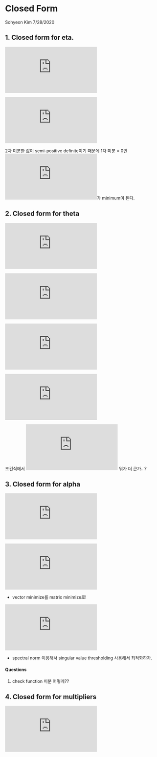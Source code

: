 Closed Form
================
Sohyeon Kim
7/28/2020



## 1\. Closed form for eta.

  
![\\begin{aligned}\\frac{\\partial
Q}{\\partial\\boldsymbol{\\eta}^{(g)T}}&=-\\sum\_{\\ell}^b
\\boldsymbol{V}^{(\\ell)T}\\boldsymbol{u}^{(\\ell)}-\\delta\\sum\_{\\ell=1}^bV^{(\\ell)T}(\\boldsymbol{Y}-\\boldsymbol{X}\\boldsymbol{\\alpha}-\\boldsymbol{e}^{(\\ell)})+\\delta\\sum\_{\\ell}^b\\boldsymbol{V}^{(\\ell)T}\\boldsymbol{V}^{(\\ell)}\\boldsymbol{\\eta^{(g)}}-\\boldsymbol{w}+\\delta\\boldsymbol{\\eta}^{(g)}-\\delta\\boldsymbol{\\theta}\\\\&=0\\\\\\hat{\\boldsymbol{\\eta}}^{(g)}&=\\frac{1}{\\delta}(\\sum\_{\\ell}^b\\boldsymbol{V}^{(\\ell)T}\\boldsymbol{V}^{(\\ell)}+\\boldsymbol{I})^{-1}(\\boldsymbol{w}+\\delta\\boldsymbol{\\theta}+\\sum\_{\\ell}^b\\boldsymbol{V}^{(\\ell)T}\\boldsymbol{u}+\\delta\\sum\_{\\ell}^b\\boldsymbol{V}^{(\\ell)T}(\\boldsymbol{Y}-\\boldsymbol{X}\\boldsymbol{\\alpha}-\\boldsymbol{e}))\\end{aligned}](https://latex.codecogs.com/png.latex?%5Cbegin%7Baligned%7D%5Cfrac%7B%5Cpartial%20Q%7D%7B%5Cpartial%5Cboldsymbol%7B%5Ceta%7D%5E%7B%28g%29T%7D%7D%26%3D-%5Csum_%7B%5Cell%7D%5Eb%20%5Cboldsymbol%7BV%7D%5E%7B%28%5Cell%29T%7D%5Cboldsymbol%7Bu%7D%5E%7B%28%5Cell%29%7D-%5Cdelta%5Csum_%7B%5Cell%3D1%7D%5EbV%5E%7B%28%5Cell%29T%7D%28%5Cboldsymbol%7BY%7D-%5Cboldsymbol%7BX%7D%5Cboldsymbol%7B%5Calpha%7D-%5Cboldsymbol%7Be%7D%5E%7B%28%5Cell%29%7D%29%2B%5Cdelta%5Csum_%7B%5Cell%7D%5Eb%5Cboldsymbol%7BV%7D%5E%7B%28%5Cell%29T%7D%5Cboldsymbol%7BV%7D%5E%7B%28%5Cell%29%7D%5Cboldsymbol%7B%5Ceta%5E%7B%28g%29%7D%7D-%5Cboldsymbol%7Bw%7D%2B%5Cdelta%5Cboldsymbol%7B%5Ceta%7D%5E%7B%28g%29%7D-%5Cdelta%5Cboldsymbol%7B%5Ctheta%7D%5C%5C%26%3D0%5C%5C%5Chat%7B%5Cboldsymbol%7B%5Ceta%7D%7D%5E%7B%28g%29%7D%26%3D%5Cfrac%7B1%7D%7B%5Cdelta%7D%28%5Csum_%7B%5Cell%7D%5Eb%5Cboldsymbol%7BV%7D%5E%7B%28%5Cell%29T%7D%5Cboldsymbol%7BV%7D%5E%7B%28%5Cell%29%7D%2B%5Cboldsymbol%7BI%7D%29%5E%7B-1%7D%28%5Cboldsymbol%7Bw%7D%2B%5Cdelta%5Cboldsymbol%7B%5Ctheta%7D%2B%5Csum_%7B%5Cell%7D%5Eb%5Cboldsymbol%7BV%7D%5E%7B%28%5Cell%29T%7D%5Cboldsymbol%7Bu%7D%2B%5Cdelta%5Csum_%7B%5Cell%7D%5Eb%5Cboldsymbol%7BV%7D%5E%7B%28%5Cell%29T%7D%28%5Cboldsymbol%7BY%7D-%5Cboldsymbol%7BX%7D%5Cboldsymbol%7B%5Calpha%7D-%5Cboldsymbol%7Be%7D%29%29%5Cend%7Baligned%7D
"\\begin{aligned}\\frac{\\partial Q}{\\partial\\boldsymbol{\\eta}^{(g)T}}&=-\\sum_{\\ell}^b \\boldsymbol{V}^{(\\ell)T}\\boldsymbol{u}^{(\\ell)}-\\delta\\sum_{\\ell=1}^bV^{(\\ell)T}(\\boldsymbol{Y}-\\boldsymbol{X}\\boldsymbol{\\alpha}-\\boldsymbol{e}^{(\\ell)})+\\delta\\sum_{\\ell}^b\\boldsymbol{V}^{(\\ell)T}\\boldsymbol{V}^{(\\ell)}\\boldsymbol{\\eta^{(g)}}-\\boldsymbol{w}+\\delta\\boldsymbol{\\eta}^{(g)}-\\delta\\boldsymbol{\\theta}\\\\&=0\\\\\\hat{\\boldsymbol{\\eta}}^{(g)}&=\\frac{1}{\\delta}(\\sum_{\\ell}^b\\boldsymbol{V}^{(\\ell)T}\\boldsymbol{V}^{(\\ell)}+\\boldsymbol{I})^{-1}(\\boldsymbol{w}+\\delta\\boldsymbol{\\theta}+\\sum_{\\ell}^b\\boldsymbol{V}^{(\\ell)T}\\boldsymbol{u}+\\delta\\sum_{\\ell}^b\\boldsymbol{V}^{(\\ell)T}(\\boldsymbol{Y}-\\boldsymbol{X}\\boldsymbol{\\alpha}-\\boldsymbol{e}))\\end{aligned}")  

  
![\\frac{\\partial^2
Q}{\\partial\\boldsymbol{\\eta}^2}=\\delta\\sum\_{\\ell}^b\\boldsymbol{V}^{(\\ell)T}\\boldsymbol{V}^{(\\ell)}+\\delta\\boldsymbol{I}\\succeq0](https://latex.codecogs.com/png.latex?%5Cfrac%7B%5Cpartial%5E2%20Q%7D%7B%5Cpartial%5Cboldsymbol%7B%5Ceta%7D%5E2%7D%3D%5Cdelta%5Csum_%7B%5Cell%7D%5Eb%5Cboldsymbol%7BV%7D%5E%7B%28%5Cell%29T%7D%5Cboldsymbol%7BV%7D%5E%7B%28%5Cell%29%7D%2B%5Cdelta%5Cboldsymbol%7BI%7D%5Csucceq0
"\\frac{\\partial^2 Q}{\\partial\\boldsymbol{\\eta}^2}=\\delta\\sum_{\\ell}^b\\boldsymbol{V}^{(\\ell)T}\\boldsymbol{V}^{(\\ell)}+\\delta\\boldsymbol{I}\\succeq0")  

2차 미분한 값이 semi-positive definite이기 때문에 1차 미분 = 0인
![\\boldsymbol{\\eta}](https://latex.codecogs.com/png.latex?%5Cboldsymbol%7B%5Ceta%7D
"\\boldsymbol{\\eta}")가 minimum이 된다.

## 2\. Closed form for theta

  
![\\begin{aligned}\\theta\_j^{(g)^{k+1}}:=\&argmin\_{\\theta^{(g)}}\\sum\_{g=1}^m\\boldsymbol{w}^{(g)^kT}\\theta\_j^{(g)}+
\\frac{\\delta}{2}\\sum\_{g=1}^m||\\theta\_j^{(g)} -
\\eta\_j^{(g)^{k+1}}||\_2^2 +
\\lambda\_2\\sum\_{g=1}^m||\\theta\_j^{(g)}||\_2\\end{aligned}](https://latex.codecogs.com/png.latex?%5Cbegin%7Baligned%7D%5Ctheta_j%5E%7B%28g%29%5E%7Bk%2B1%7D%7D%3A%3D%26argmin_%7B%5Ctheta%5E%7B%28g%29%7D%7D%5Csum_%7Bg%3D1%7D%5Em%5Cboldsymbol%7Bw%7D%5E%7B%28g%29%5EkT%7D%5Ctheta_j%5E%7B%28g%29%7D%2B%20%5Cfrac%7B%5Cdelta%7D%7B2%7D%5Csum_%7Bg%3D1%7D%5Em%7C%7C%5Ctheta_j%5E%7B%28g%29%7D%20-%20%5Ceta_j%5E%7B%28g%29%5E%7Bk%2B1%7D%7D%7C%7C_2%5E2%20%2B%20%5Clambda_2%5Csum_%7Bg%3D1%7D%5Em%7C%7C%5Ctheta_j%5E%7B%28g%29%7D%7C%7C_2%5Cend%7Baligned%7D
"\\begin{aligned}\\theta_j^{(g)^{k+1}}:=&argmin_{\\theta^{(g)}}\\sum_{g=1}^m\\boldsymbol{w}^{(g)^kT}\\theta_j^{(g)}+ \\frac{\\delta}{2}\\sum_{g=1}^m||\\theta_j^{(g)} - \\eta_j^{(g)^{k+1}}||_2^2 + \\lambda_2\\sum_{g=1}^m||\\theta_j^{(g)}||_2\\end{aligned}")  

  
![\\begin{aligned}\\frac{\\partial Q}{\\partial
\\theta\_j^{(g)T}}&=w\_j+\\delta\\theta\_j-\\delta\\eta\_j+\\frac{\\partial
\\lambda\_2||\\theta\_j||\_2}{\\partial\\theta\_j}\\end{aligned}](https://latex.codecogs.com/png.latex?%5Cbegin%7Baligned%7D%5Cfrac%7B%5Cpartial%20Q%7D%7B%5Cpartial%20%5Ctheta_j%5E%7B%28g%29T%7D%7D%26%3Dw_j%2B%5Cdelta%5Ctheta_j-%5Cdelta%5Ceta_j%2B%5Cfrac%7B%5Cpartial%20%5Clambda_2%7C%7C%5Ctheta_j%7C%7C_2%7D%7B%5Cpartial%5Ctheta_j%7D%5Cend%7Baligned%7D
"\\begin{aligned}\\frac{\\partial Q}{\\partial \\theta_j^{(g)T}}&=w_j+\\delta\\theta_j-\\delta\\eta_j+\\frac{\\partial \\lambda_2||\\theta_j||_2}{\\partial\\theta_j}\\end{aligned}")  

  
![\\frac{\\partial||\\theta\_j||\_2}{\\partial\\theta\_j}
=\\begin{cases}\\theta\_j/||\\theta\_j||&\\quad \\text{if } \\theta\_j
\\ne 0\\\\\\{u:||u||\\le 1\\}&\\quad\\text{if }
\\theta\_j=0\\end{cases}](https://latex.codecogs.com/png.latex?%5Cfrac%7B%5Cpartial%7C%7C%5Ctheta_j%7C%7C_2%7D%7B%5Cpartial%5Ctheta_j%7D%20%3D%5Cbegin%7Bcases%7D%5Ctheta_j%2F%7C%7C%5Ctheta_j%7C%7C%26%5Cquad%20%5Ctext%7Bif%20%7D%20%5Ctheta_j%20%5Cne%200%5C%5C%5C%7Bu%3A%7C%7Cu%7C%7C%5Cle%201%5C%7D%26%5Cquad%5Ctext%7Bif%20%7D%20%5Ctheta_j%3D0%5Cend%7Bcases%7D
"\\frac{\\partial||\\theta_j||_2}{\\partial\\theta_j} =\\begin{cases}\\theta_j/||\\theta_j||&\\quad \\text{if } \\theta_j \\ne 0\\\\\\{u:||u||\\le 1\\}&\\quad\\text{if } \\theta_j=0\\end{cases}")  

  
![\\theta\_j^{(g)^{k+1}}=\\begin{cases}\\eta\_j^{(g)}-w^{(g)}\_j/\\delta+\\lambda\_2/\\delta&\\quad
\\text{if
}w\_j^{(g)}/\\delta-\\eta\_j^{(g)}\\le-\\lambda\_2/\\delta\\\\0&\\quad\\text{if
}||w\_j^{(g)}/\\delta-\\eta\_j^{(g)}||\\le\\lambda\_2/\\delta\\\\\\eta\_j^{(g)}-w\_j^{(g)}/\\delta-\\lambda\_2/\\delta&\\quad
\\text{if
}w\_j^{(g)}/\\delta-\\eta\_j^{(g)}\\ge\\lambda\_2/\\delta\\end{cases}](https://latex.codecogs.com/png.latex?%5Ctheta_j%5E%7B%28g%29%5E%7Bk%2B1%7D%7D%3D%5Cbegin%7Bcases%7D%5Ceta_j%5E%7B%28g%29%7D-w%5E%7B%28g%29%7D_j%2F%5Cdelta%2B%5Clambda_2%2F%5Cdelta%26%5Cquad%20%5Ctext%7Bif%20%7Dw_j%5E%7B%28g%29%7D%2F%5Cdelta-%5Ceta_j%5E%7B%28g%29%7D%5Cle-%5Clambda_2%2F%5Cdelta%5C%5C0%26%5Cquad%5Ctext%7Bif%20%7D%7C%7Cw_j%5E%7B%28g%29%7D%2F%5Cdelta-%5Ceta_j%5E%7B%28g%29%7D%7C%7C%5Cle%5Clambda_2%2F%5Cdelta%5C%5C%5Ceta_j%5E%7B%28g%29%7D-w_j%5E%7B%28g%29%7D%2F%5Cdelta-%5Clambda_2%2F%5Cdelta%26%5Cquad%20%5Ctext%7Bif%20%7Dw_j%5E%7B%28g%29%7D%2F%5Cdelta-%5Ceta_j%5E%7B%28g%29%7D%5Cge%5Clambda_2%2F%5Cdelta%5Cend%7Bcases%7D
"\\theta_j^{(g)^{k+1}}=\\begin{cases}\\eta_j^{(g)}-w^{(g)}_j/\\delta+\\lambda_2/\\delta&\\quad \\text{if }w_j^{(g)}/\\delta-\\eta_j^{(g)}\\le-\\lambda_2/\\delta\\\\0&\\quad\\text{if }||w_j^{(g)}/\\delta-\\eta_j^{(g)}||\\le\\lambda_2/\\delta\\\\\\eta_j^{(g)}-w_j^{(g)}/\\delta-\\lambda_2/\\delta&\\quad \\text{if }w_j^{(g)}/\\delta-\\eta_j^{(g)}\\ge\\lambda_2/\\delta\\end{cases}")  

조건식에서 ![w\_j/\\delta,
\\eta\_j](https://latex.codecogs.com/png.latex?w_j%2F%5Cdelta%2C%20%5Ceta_j
"w_j/\\delta, \\eta_j") 뭐가 더 큰가…?

## 3\. Closed form for alpha

  
![\\begin{aligned}&\\boldsymbol{A}^{^{k+1}}:=argmin\_{\\boldsymbol{A}}-\\sum\_\\ell^b\\text{tr}(\\boldsymbol{U}^{(\\ell)^T}\\boldsymbol{XA})+\\frac{\\delta}{2}\\sum\_{\\ell=1}^b||\\boldsymbol{Y}-\\boldsymbol{X}\\boldsymbol{A}-\\boldsymbol{V}^{(\\ell)}\\boldsymbol{H}^{k+1}-\\boldsymbol{E}^{(\\ell)^k}||\_2^2+||\\boldsymbol{A}||\_\*\\\\&\\text{where}\\;\\boldsymbol{U}^{(\\ell)}=\\begin{bmatrix}\\boldsymbol{u}^{(\\ell)(1)}\\dots\\boldsymbol{u}^{(\\ell)(m)}\\end{bmatrix},\\quad\\boldsymbol{Y}=\\begin{bmatrix}\\boldsymbol{Y}^{(1)}\\dots\\boldsymbol{Y}^{(m)}\\end{bmatrix},\\quad\\boldsymbol{H}=\\begin{bmatrix}\\boldsymbol{\\eta}^{(1)}\\dots\\boldsymbol{\\eta}^{(m)}\\end{bmatrix},\\quad\\boldsymbol{E}^{(\\ell)}=\\begin{bmatrix}\\boldsymbol{e}^{(\\ell)(1)}\\dots\\boldsymbol{e}^{(\\ell)(m)}\\end{bmatrix}\\end{aligned}](https://latex.codecogs.com/png.latex?%5Cbegin%7Baligned%7D%26%5Cboldsymbol%7BA%7D%5E%7B%5E%7Bk%2B1%7D%7D%3A%3Dargmin_%7B%5Cboldsymbol%7BA%7D%7D-%5Csum_%5Cell%5Eb%5Ctext%7Btr%7D%28%5Cboldsymbol%7BU%7D%5E%7B%28%5Cell%29%5ET%7D%5Cboldsymbol%7BXA%7D%29%2B%5Cfrac%7B%5Cdelta%7D%7B2%7D%5Csum_%7B%5Cell%3D1%7D%5Eb%7C%7C%5Cboldsymbol%7BY%7D-%5Cboldsymbol%7BX%7D%5Cboldsymbol%7BA%7D-%5Cboldsymbol%7BV%7D%5E%7B%28%5Cell%29%7D%5Cboldsymbol%7BH%7D%5E%7Bk%2B1%7D-%5Cboldsymbol%7BE%7D%5E%7B%28%5Cell%29%5Ek%7D%7C%7C_2%5E2%2B%7C%7C%5Cboldsymbol%7BA%7D%7C%7C_%2A%5C%5C%26%5Ctext%7Bwhere%7D%5C%3B%5Cboldsymbol%7BU%7D%5E%7B%28%5Cell%29%7D%3D%5Cbegin%7Bbmatrix%7D%5Cboldsymbol%7Bu%7D%5E%7B%28%5Cell%29%281%29%7D%5Cdots%5Cboldsymbol%7Bu%7D%5E%7B%28%5Cell%29%28m%29%7D%5Cend%7Bbmatrix%7D%2C%5Cquad%5Cboldsymbol%7BY%7D%3D%5Cbegin%7Bbmatrix%7D%5Cboldsymbol%7BY%7D%5E%7B%281%29%7D%5Cdots%5Cboldsymbol%7BY%7D%5E%7B%28m%29%7D%5Cend%7Bbmatrix%7D%2C%5Cquad%5Cboldsymbol%7BH%7D%3D%5Cbegin%7Bbmatrix%7D%5Cboldsymbol%7B%5Ceta%7D%5E%7B%281%29%7D%5Cdots%5Cboldsymbol%7B%5Ceta%7D%5E%7B%28m%29%7D%5Cend%7Bbmatrix%7D%2C%5Cquad%5Cboldsymbol%7BE%7D%5E%7B%28%5Cell%29%7D%3D%5Cbegin%7Bbmatrix%7D%5Cboldsymbol%7Be%7D%5E%7B%28%5Cell%29%281%29%7D%5Cdots%5Cboldsymbol%7Be%7D%5E%7B%28%5Cell%29%28m%29%7D%5Cend%7Bbmatrix%7D%5Cend%7Baligned%7D
"\\begin{aligned}&\\boldsymbol{A}^{^{k+1}}:=argmin_{\\boldsymbol{A}}-\\sum_\\ell^b\\text{tr}(\\boldsymbol{U}^{(\\ell)^T}\\boldsymbol{XA})+\\frac{\\delta}{2}\\sum_{\\ell=1}^b||\\boldsymbol{Y}-\\boldsymbol{X}\\boldsymbol{A}-\\boldsymbol{V}^{(\\ell)}\\boldsymbol{H}^{k+1}-\\boldsymbol{E}^{(\\ell)^k}||_2^2+||\\boldsymbol{A}||_*\\\\&\\text{where}\\;\\boldsymbol{U}^{(\\ell)}=\\begin{bmatrix}\\boldsymbol{u}^{(\\ell)(1)}\\dots\\boldsymbol{u}^{(\\ell)(m)}\\end{bmatrix},\\quad\\boldsymbol{Y}=\\begin{bmatrix}\\boldsymbol{Y}^{(1)}\\dots\\boldsymbol{Y}^{(m)}\\end{bmatrix},\\quad\\boldsymbol{H}=\\begin{bmatrix}\\boldsymbol{\\eta}^{(1)}\\dots\\boldsymbol{\\eta}^{(m)}\\end{bmatrix},\\quad\\boldsymbol{E}^{(\\ell)}=\\begin{bmatrix}\\boldsymbol{e}^{(\\ell)(1)}\\dots\\boldsymbol{e}^{(\\ell)(m)}\\end{bmatrix}\\end{aligned}")  

  
![\\begin{aligned}&\\frac{\\partial\\,\\text{tr}(\\boldsymbol{U}^{(\\ell)^T}\\boldsymbol{XA})}{\\partial\\boldsymbol{A}}=\\frac{\\partial\\,\\text{tr}(\\boldsymbol{AU}^{(\\ell)^T}\\boldsymbol{X})}{\\partial\\boldsymbol{A}}=\\boldsymbol{X}^T\\boldsymbol{U}^{(\\ell)}\\\\&\\partial||\\boldsymbol{A}||\_\*=\\{\\boldsymbol{B}\\boldsymbol{C}^T+\\boldsymbol{W}:\\boldsymbol{W}\\in\\mathbb{R}^{(p+1)\\times
n},\\,\\boldsymbol{U}^T\\boldsymbol{W}=0,\\,\\boldsymbol{W}\\boldsymbol{V}=0,\\,||\\boldsymbol{W}||\_2\\le1\\}\\\\&\\text{where}\\quad\\boldsymbol{A}=\\boldsymbol{B\\Sigma
C}^T\\;\\text{by SVD},\\quad||\\cdot||\_2:\\text{spectral norm(largest
singular
value)}\\end{aligned}](https://latex.codecogs.com/png.latex?%5Cbegin%7Baligned%7D%26%5Cfrac%7B%5Cpartial%5C%2C%5Ctext%7Btr%7D%28%5Cboldsymbol%7BU%7D%5E%7B%28%5Cell%29%5ET%7D%5Cboldsymbol%7BXA%7D%29%7D%7B%5Cpartial%5Cboldsymbol%7BA%7D%7D%3D%5Cfrac%7B%5Cpartial%5C%2C%5Ctext%7Btr%7D%28%5Cboldsymbol%7BAU%7D%5E%7B%28%5Cell%29%5ET%7D%5Cboldsymbol%7BX%7D%29%7D%7B%5Cpartial%5Cboldsymbol%7BA%7D%7D%3D%5Cboldsymbol%7BX%7D%5ET%5Cboldsymbol%7BU%7D%5E%7B%28%5Cell%29%7D%5C%5C%26%5Cpartial%7C%7C%5Cboldsymbol%7BA%7D%7C%7C_%2A%3D%5C%7B%5Cboldsymbol%7BB%7D%5Cboldsymbol%7BC%7D%5ET%2B%5Cboldsymbol%7BW%7D%3A%5Cboldsymbol%7BW%7D%5Cin%5Cmathbb%7BR%7D%5E%7B%28p%2B1%29%5Ctimes%20n%7D%2C%5C%2C%5Cboldsymbol%7BU%7D%5ET%5Cboldsymbol%7BW%7D%3D0%2C%5C%2C%5Cboldsymbol%7BW%7D%5Cboldsymbol%7BV%7D%3D0%2C%5C%2C%7C%7C%5Cboldsymbol%7BW%7D%7C%7C_2%5Cle1%5C%7D%5C%5C%26%5Ctext%7Bwhere%7D%5Cquad%5Cboldsymbol%7BA%7D%3D%5Cboldsymbol%7BB%5CSigma%20C%7D%5ET%5C%3B%5Ctext%7Bby%20%20SVD%7D%2C%5Cquad%7C%7C%5Ccdot%7C%7C_2%3A%5Ctext%7Bspectral%20norm%28largest%20singular%20value%29%7D%5Cend%7Baligned%7D
"\\begin{aligned}&\\frac{\\partial\\,\\text{tr}(\\boldsymbol{U}^{(\\ell)^T}\\boldsymbol{XA})}{\\partial\\boldsymbol{A}}=\\frac{\\partial\\,\\text{tr}(\\boldsymbol{AU}^{(\\ell)^T}\\boldsymbol{X})}{\\partial\\boldsymbol{A}}=\\boldsymbol{X}^T\\boldsymbol{U}^{(\\ell)}\\\\&\\partial||\\boldsymbol{A}||_*=\\{\\boldsymbol{B}\\boldsymbol{C}^T+\\boldsymbol{W}:\\boldsymbol{W}\\in\\mathbb{R}^{(p+1)\\times n},\\,\\boldsymbol{U}^T\\boldsymbol{W}=0,\\,\\boldsymbol{W}\\boldsymbol{V}=0,\\,||\\boldsymbol{W}||_2\\le1\\}\\\\&\\text{where}\\quad\\boldsymbol{A}=\\boldsymbol{B\\Sigma C}^T\\;\\text{by  SVD},\\quad||\\cdot||_2:\\text{spectral norm(largest singular value)}\\end{aligned}")  

  - vector minimize를 matrix minimize로\!

  
![\\begin{aligned} \\frac{\\partial Q}{\\partial \\boldsymbol{A}} &=
-\\sum\_{\\ell}^b\\boldsymbol{X}^T\\boldsymbol{U}^{(\\ell)}
-\\delta\\boldsymbol{X}^T\\sum\_{\\ell}^b(\\boldsymbol{Y} -
\\boldsymbol{V}^{(\\ell)}\\boldsymbol{H} - \\boldsymbol{E}^{(\\ell)}) +
\\delta\\sum\_{\\ell}^b\\boldsymbol{X}^T\\boldsymbol{X}\\boldsymbol{A}
+\\boldsymbol{BC}^T+\\boldsymbol{W}\\\\&=0\\end{aligned}](https://latex.codecogs.com/png.latex?%5Cbegin%7Baligned%7D%20%5Cfrac%7B%5Cpartial%20Q%7D%7B%5Cpartial%20%5Cboldsymbol%7BA%7D%7D%20%26%3D%20-%5Csum_%7B%5Cell%7D%5Eb%5Cboldsymbol%7BX%7D%5ET%5Cboldsymbol%7BU%7D%5E%7B%28%5Cell%29%7D%20-%5Cdelta%5Cboldsymbol%7BX%7D%5ET%5Csum_%7B%5Cell%7D%5Eb%28%5Cboldsymbol%7BY%7D%20-%20%5Cboldsymbol%7BV%7D%5E%7B%28%5Cell%29%7D%5Cboldsymbol%7BH%7D%20-%20%5Cboldsymbol%7BE%7D%5E%7B%28%5Cell%29%7D%29%20%2B%20%5Cdelta%5Csum_%7B%5Cell%7D%5Eb%5Cboldsymbol%7BX%7D%5ET%5Cboldsymbol%7BX%7D%5Cboldsymbol%7BA%7D%20%2B%5Cboldsymbol%7BBC%7D%5ET%2B%5Cboldsymbol%7BW%7D%5C%5C%26%3D0%5Cend%7Baligned%7D
"\\begin{aligned} \\frac{\\partial Q}{\\partial \\boldsymbol{A}} &= -\\sum_{\\ell}^b\\boldsymbol{X}^T\\boldsymbol{U}^{(\\ell)} -\\delta\\boldsymbol{X}^T\\sum_{\\ell}^b(\\boldsymbol{Y} - \\boldsymbol{V}^{(\\ell)}\\boldsymbol{H} - \\boldsymbol{E}^{(\\ell)}) + \\delta\\sum_{\\ell}^b\\boldsymbol{X}^T\\boldsymbol{X}\\boldsymbol{A} +\\boldsymbol{BC}^T+\\boldsymbol{W}\\\\&=0\\end{aligned}")  

  - spectral norm 이용해서 singular value thresholding 사용해서 최적화하자.

#### Questions

1.  check function 미분 어떻게??

## 4\. Closed form for multipliers

  
![\\begin{aligned}\\boldsymbol{u}^{(\\ell)(g)^{k+1}}:=&\\boldsymbol{u}^{(\\ell)(g)^k}+\\delta(\\boldsymbol{Y}^{(g)}-\\boldsymbol{X}\\boldsymbol{\\alpha}^{(g)^{k+1}}-\\boldsymbol{V}^{(\\ell)}\\boldsymbol{\\eta}^{(g)^{k+1}}-\\boldsymbol{e}^{(\\ell)(g)^{k+1}})\\\\\\boldsymbol{w}^{(g)^{k+1}}:=&\\boldsymbol{w}^{(g)^{k}}+\\delta(\\boldsymbol{\\theta}^{(g)^{k+1}}-\\boldsymbol{\\eta}^{(g)^{k+1}})\\end{aligned}](https://latex.codecogs.com/png.latex?%5Cbegin%7Baligned%7D%5Cboldsymbol%7Bu%7D%5E%7B%28%5Cell%29%28g%29%5E%7Bk%2B1%7D%7D%3A%3D%26%5Cboldsymbol%7Bu%7D%5E%7B%28%5Cell%29%28g%29%5Ek%7D%2B%5Cdelta%28%5Cboldsymbol%7BY%7D%5E%7B%28g%29%7D-%5Cboldsymbol%7BX%7D%5Cboldsymbol%7B%5Calpha%7D%5E%7B%28g%29%5E%7Bk%2B1%7D%7D-%5Cboldsymbol%7BV%7D%5E%7B%28%5Cell%29%7D%5Cboldsymbol%7B%5Ceta%7D%5E%7B%28g%29%5E%7Bk%2B1%7D%7D-%5Cboldsymbol%7Be%7D%5E%7B%28%5Cell%29%28g%29%5E%7Bk%2B1%7D%7D%29%5C%5C%5Cboldsymbol%7Bw%7D%5E%7B%28g%29%5E%7Bk%2B1%7D%7D%3A%3D%26%5Cboldsymbol%7Bw%7D%5E%7B%28g%29%5E%7Bk%7D%7D%2B%5Cdelta%28%5Cboldsymbol%7B%5Ctheta%7D%5E%7B%28g%29%5E%7Bk%2B1%7D%7D-%5Cboldsymbol%7B%5Ceta%7D%5E%7B%28g%29%5E%7Bk%2B1%7D%7D%29%5Cend%7Baligned%7D
"\\begin{aligned}\\boldsymbol{u}^{(\\ell)(g)^{k+1}}:=&\\boldsymbol{u}^{(\\ell)(g)^k}+\\delta(\\boldsymbol{Y}^{(g)}-\\boldsymbol{X}\\boldsymbol{\\alpha}^{(g)^{k+1}}-\\boldsymbol{V}^{(\\ell)}\\boldsymbol{\\eta}^{(g)^{k+1}}-\\boldsymbol{e}^{(\\ell)(g)^{k+1}})\\\\\\boldsymbol{w}^{(g)^{k+1}}:=&\\boldsymbol{w}^{(g)^{k}}+\\delta(\\boldsymbol{\\theta}^{(g)^{k+1}}-\\boldsymbol{\\eta}^{(g)^{k+1}})\\end{aligned}")
